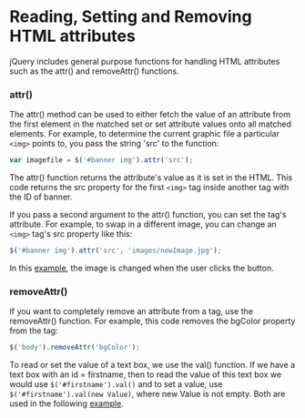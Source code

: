 # Reading, Setting and Removing HTML attributes

jQuery includes general purpose functions for handling HTML attributes such as the attr() and removeAttr() functions.

### attr()

The attr() method can be used to either fetch the value of an attribute from the first element in the matched set or set attribute values onto all matched elements. For example, to determine the current graphic file a particular `<img>` points to, you pass the string 'src' to the function:

```js
var imagefile = $('#banner img').attr('src');
```

The attr() function returns the attribute's value as it is set in the HTML. This code returns the src property for the first `<img>` tag inside another tag with the ID of banner.

If you pass a second argument to the attr() function, you can set the tag's attribute. For example, to swap in a different image, you can change an `<img>` tag's src property like this:

```js
$('#banner img').attr('src', 'images/newImage.jpg');
```

In this <a href="archives/examples/changelandscape.htm" target = "_ blank">example</a>, the image is changed when the user clicks the button.

### removeAttr()

If you want to completely remove an attribute from a tag, use the removeAttr() function. For example, this code removes the bgColor property from the <body> tag:

```js
$('body').removeAttr('bgColor');
```

To read or set the value of a text box, we use the val() function. If we have a text box with an id = firstname, then to read the value of this text box we would use `$('#firstname').val()` and to set a value, use `$('#firstname').val(new Value)`, where new Value is not empty. Both are used in the following <a href="archives/examples/form2.htm" target = "_ blank">example</a>.
